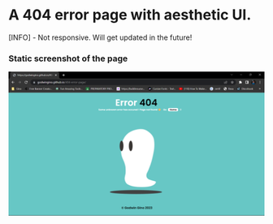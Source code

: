<h1>A 404 error page with aesthetic UI.</h1>
[INFO] - Not responsive. Will get updated in the future!
<h3>Static screenshot of the page</h3>

![](https://github.com/godwingino/404-error-page/blob/main/Screenshot%20(41).png)
